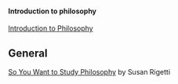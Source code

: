 
#### Introduction to philosophy

[Introduction to Philosophy](https://ppls.ed.ac.uk/philosophy/research/impact/free-online-courses/introduction-to-philosophy)
## General 

 [So You Want to Study Philosophy](https://www.susanrigetti.com/philosophy) by Susan Rigetti 
 